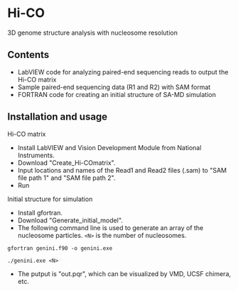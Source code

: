 # Hi-CO
3D genome structure analysis with nucleosome resolution 

## Contents
- LabVIEW code for analyzing paired-end sequencing reads to output the Hi-CO matrix
- Sample paired-end sequencing data (R1 and R2) with SAM format
- FORTRAN code for creating an initial structure of SA-MD simulation

## Installation and usage

Hi-CO matrix 
- Install LabVIEW and Vision Development Module from National Instruments.
- Download "Create_Hi-COmatrix".
- Input locations and names of the Read1 and Read2 files (.sam) to "SAM file path 1" and "SAM file path 2".
- Run
  
Initial structure for simulation
- Install gfortran.
- Download "Generate_initial_model".
- The following command line is used to generate an array of the nucleosome particles. `<N>` is the number of nucleosomes.
```
gfortran genini.f90 -o genini.exe
```
```
./genini.exe <N>
```
- The putput is "out.pqr", which can be visualized by VMD, UCSF chimera, etc.
